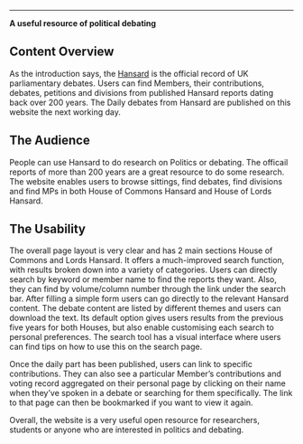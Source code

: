 ---
**A useful resource of political debating**

## Content Overview
As the introduction says, the [Hansard](https://hansard.parliament.uk/) is the official record of UK parliamentary debates. Users can find Members, their contributions, debates, petitions and divisions from published Hansard reports dating back over 200 years. The Daily debates from Hansard are published on this website the next working day. 


## The Audience
People can use Hansard to do research on Politics or debating. The officail reports of more than 200 years are a great resource to do some research. The website enables users to browse sittings, find debates, find divisions and find MPs in both House of Commons Hansard and House of Lords Hansard.


## The Usability
The overall page layout is very clear and has 2 main sections House of Commons and Lords Hansard. It offers a much-improved search function, with results broken down into a variety of categories. Users can directly search by keyword or member name to find the reports they want. Also, they can find by volume/column number through the link under the search bar. After filling a simple form users can go directly to the relevant Hansard content. The debate content are listed by different themes and users can download the text. Its default option gives users results from the previous five years for both Houses, but also enable customising each search to personal preferences. The search tool has a visual interface where users can find tips on how to use this on the search page.

Once the daily part has been published, users can link to specific contributions. They can also see a particular Member’s contributions and voting record aggregated on their personal page by clicking on their name when they’ve spoken in a debate or searching for them specifically. The link to that page can then be bookmarked if you want to view it again.

Overall, the website is a very useful open resource for researchers, students or anyone who are interested in politics and debating.


